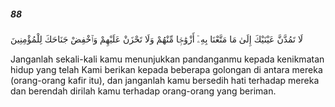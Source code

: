 ##### 88

<span class="ayah">لَا تَمُدَّنَّ عَيْنَيْكَ إِلَىٰ مَا مَتَّعْنَا بِهِۦٓ أَزْوَٰجًۭا مِّنْهُمْ وَلَا تَحْزَنْ عَلَيْهِمْ وَٱخْفِضْ جَنَاحَكَ لِلْمُؤْمِنِينَ</span>

<span class="ayah_translation">Janganlah sekali-kali kamu menunjukkan pandanganmu kepada kenikmatan hidup yang telah Kami berikan kepada beberapa golongan di antara mereka (orang-orang kafir itu), dan janganlah kamu bersedih hati terhadap mereka dan berendah dirilah kamu terhadap orang-orang yang beriman.</span>
